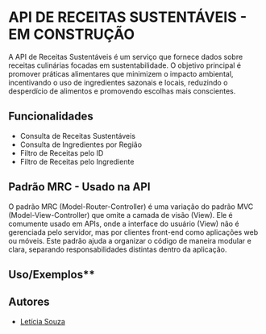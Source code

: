 # API DE RECEITAS SUSTENTÁVEIS - EM CONSTRUÇÃO

A API de Receitas Sustentáveis é um serviço que fornece dados sobre receitas culinárias focadas em sustentabilidade. O objetivo principal é promover práticas alimentares que minimizem o impacto ambiental, incentivando o uso de ingredientes sazonais e locais, reduzindo o desperdício de alimentos e promovendo escolhas mais conscientes.

## Funcionalidades

- Consulta de Receitas Sustentáveis 
- Consulta de Ingredientes por Região
- Filtro de Receitas pelo ID
- Filtro de Receitas pelo Ingrediente 

## Padrão MRC - Usado na API

O padrão MRC (Model-Router-Controller) é uma variação do padrão MVC (Model-View-Controller) que omite a camada de visão (View). Ele é comumente usado em APIs, onde a interface do usuário (View) não é gerenciada pelo servidor, mas por clientes front-end como aplicações web ou móveis. Este padrão ajuda a organizar o código de maneira modular e clara, separando responsabilidades distintas dentro da aplicação.


## Uso/Exemplos**


## Autores

- [Letícia Souza](https://github.com/leticiasouza-dev)
